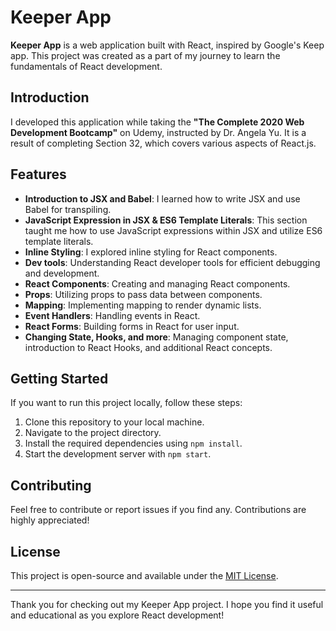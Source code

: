 # Keeper App

**Keeper App** is a web application built with React, inspired by Google's Keep app. This project was created as a part of my journey to learn the fundamentals of React development.

## Introduction

I developed this application while taking the **"The Complete 2020 Web Development Bootcamp"** on Udemy, instructed by Dr. Angela Yu. It is a result of completing Section 32, which covers various aspects of React.js.

## Features

- **Introduction to JSX and Babel**: I learned how to write JSX and use Babel for transpiling.
- **JavaScript Expression in JSX & ES6 Template Literals**: This section taught me how to use JavaScript expressions within JSX and utilize ES6 template literals.
- **Inline Styling**: I explored inline styling for React components.
- **Dev tools**: Understanding React developer tools for efficient debugging and development.
- **React Components**: Creating and managing React components.
- **Props**: Utilizing props to pass data between components.
- **Mapping**: Implementing mapping to render dynamic lists.
- **Event Handlers**: Handling events in React.
- **React Forms**: Building forms in React for user input.
- **Changing State, Hooks, and more**: Managing component state, introduction to React Hooks, and additional React concepts.

## Getting Started

If you want to run this project locally, follow these steps:

1. Clone this repository to your local machine.
2. Navigate to the project directory.
3. Install the required dependencies using `npm install`.
4. Start the development server with `npm start`.

## Contributing

Feel free to contribute or report issues if you find any. Contributions are highly appreciated!

## License

This project is open-source and available under the [MIT License](LICENSE).

---

Thank you for checking out my Keeper App project. I hope you find it useful and educational as you explore React development!
